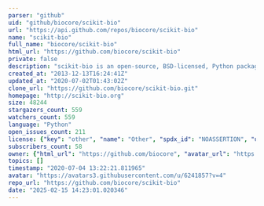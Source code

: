 ```yaml
---
parser: "github"
uid: "github/biocore/scikit-bio"
url: "https://api.github.com/repos/biocore/scikit-bio"
name: "scikit-bio"
full_name: "biocore/scikit-bio"
html_url: "https://github.com/biocore/scikit-bio"
private: false
description: "scikit-bio is an open-source, BSD-licensed, Python package providing data structures, algorithms, and educational resources for bioinformatics."
created_at: "2013-12-13T16:24:41Z"
updated_at: "2020-07-02T01:43:02Z"
clone_url: "https://github.com/biocore/scikit-bio.git"
homepage: "http://scikit-bio.org"
size: 48244
stargazers_count: 559
watchers_count: 559
language: "Python"
open_issues_count: 211
license: {"key": "other", "name": "Other", "spdx_id": "NOASSERTION", "url": null, "node_id": "MDc6TGljZW5zZTA="}
subscribers_count: 58
owner: {"html_url": "https://github.com/biocore", "avatar_url": "https://avatars3.githubusercontent.com/u/6241857?v=4", "login": "biocore", "type": "Organization"}
topics: []
timestamp: "2020-07-04 13:22:21.811965"
avatar: "https://avatars3.githubusercontent.com/u/6241857?v=4"
repo_url: "https://github.com/biocore/scikit-bio"
date: "2025-02-15 14:23:01.020346"
---
```

